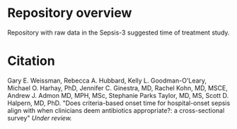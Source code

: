 # Repository overview

Repository with raw data in the Sepsis-3 suggested time of treatment study.

# Citation

Gary E. Weissman, Rebecca A. Hubbard, Kelly L. Goodman-O'Leary, Michael O. Harhay, PhD, Jennifer C. Ginestra, MD, Rachel Kohn, MD, MSCE, Andrew J. Admon MD, MPH, MSc, Stephanie Parks Taylor, MD, MS, Scott D. Halpern, MD, PhD. "Does criteria-based onset time for hospital-onset sepsis align with when clinicians deem antibiotics appropriate?: a cross-sectional survey" *Under review.*